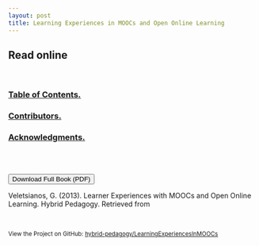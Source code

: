 ```yaml
---
layout: post
title: Learning Experiences in MOOCs and Open Online Learning
---
```



## Read online ##

<br/>

### [Table of Contents.](TOC.html) ###
### [Contributors.](contributors.html) ###
### [Acknowledgments.](acknowledgments.html) ###


<br/><br/>

<p>
    <a href="LearningExperiencesInMOOCs.pdf" target="_">
        <button type="button" class="btn btn-primary btn-lg btn-block">Download Full Book (PDF)</button>
        </a>
    </p>

<!--
<p>
    <a href="LearningExperiencesInMOOCs.epub" target="_">
        <button type="button" class="btn btn-primary btn-lg btn-block">Download Full Book (ePub)</button>
        </a>
    </p>
-->

<!--
<p>
    <a href="LearningExperiencesInMOOCs.mobi" target="_">
        <button type="button" class="btn btn-primary btn-lg btn-block">Download Full Book (Kindle/mobi)</button>
        </a>
    </p>
-->
<p>
	Veletsianos, G. (2013). Learner Experiences with MOOCs and Open Online Learning. Hybrid Pedagogy. Retrieved from
	<a href="http://www.hybridpedagogy.com/learning_experiences_in_MOOCs/"></a>
	</p>
<br/>

<small>View the Project on GitHub: [hybrid-pedagogy/LearningExperiencesInMOOCs](https://github.com/hybrid-pedagogy/LearningExperiencesInMOOCs)</small>

